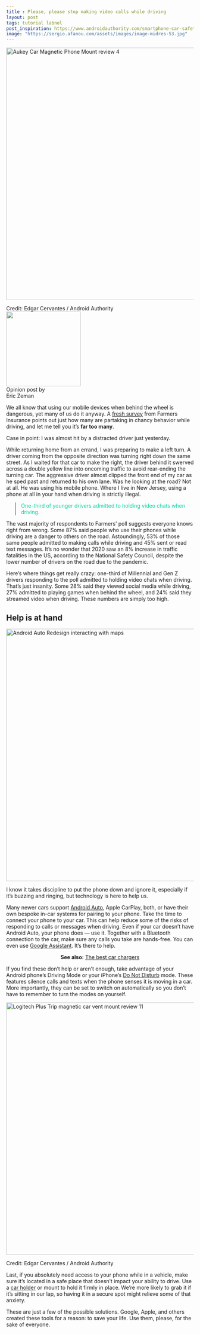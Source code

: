 ```yaml
---
title : Please, please stop making video calls while driving
layout: post
tags: tutorial labnol
post_inspiration: https://www.androidauthority.com/smartphone-car-safety-1214798/
image: "https://sergio.afanou.com/assets/images/image-midres-53.jpg"
---
```


<p><html><body><img class="size-large wp-image-1212795 noname aligncenter aa-img" title="Aukey Car Magnetic Phone Mount review 4" src="https://cdn57.androidauthority.net/wp-content/uploads/2021/03/Aukey-Car-Magnetic-Phone-Mount-review-4-1200x675.jpg" alt="Aukey Car Magnetic Phone Mount review 4" width="1200" height="675" data-attachment-id="1212795" srcset="https://cdn57.androidauthority.net/wp-content/uploads/2021/03/Aukey-Car-Magnetic-Phone-Mount-review-4-1200x675.jpg 1200w, https://cdn57.androidauthority.net/wp-content/uploads/2021/03/Aukey-Car-Magnetic-Phone-Mount-review-4-300x170.jpg 300w, https://cdn57.androidauthority.net/wp-content/uploads/2021/03/Aukey-Car-Magnetic-Phone-Mount-review-4-768x432.jpg 768w, https://cdn57.androidauthority.net/wp-content/uploads/2021/03/Aukey-Car-Magnetic-Phone-Mount-review-4-1536x864.jpg 1536w, https://cdn57.androidauthority.net/wp-content/uploads/2021/03/Aukey-Car-Magnetic-Phone-Mount-review-4-16x9.jpg 16w, https://cdn57.androidauthority.net/wp-content/uploads/2021/03/Aukey-Car-Magnetic-Phone-Mount-review-4-32x18.jpg 32w, https://cdn57.androidauthority.net/wp-content/uploads/2021/03/Aukey-Car-Magnetic-Phone-Mount-review-4-28x16.jpg 28w, https://cdn57.androidauthority.net/wp-content/uploads/2021/03/Aukey-Car-Magnetic-Phone-Mount-review-4-56x32.jpg 56w, https://cdn57.androidauthority.net/wp-content/uploads/2021/03/Aukey-Car-Magnetic-Phone-Mount-review-4-64x36.jpg 64w, https://cdn57.androidauthority.net/wp-content/uploads/2021/03/Aukey-Car-Magnetic-Phone-Mount-review-4-712x400.jpg 712w, https://cdn57.androidauthority.net/wp-content/uploads/2021/03/Aukey-Car-Magnetic-Phone-Mount-review-4-1000x563.jpg 1000w, https://cdn57.androidauthority.net/wp-content/uploads/2021/03/Aukey-Car-Magnetic-Phone-Mount-review-4-792x446.jpg 792w, https://cdn57.androidauthority.net/wp-content/uploads/2021/03/Aukey-Car-Magnetic-Phone-Mount-review-4-1280x720.jpg 1280w, https://cdn57.androidauthority.net/wp-content/uploads/2021/03/Aukey-Car-Magnetic-Phone-Mount-review-4-840x472.jpg 840w, https://cdn57.androidauthority.net/wp-content/uploads/2021/03/Aukey-Car-Magnetic-Phone-Mount-review-4-1340x754.jpg 1340w, https://cdn57.androidauthority.net/wp-content/uploads/2021/03/Aukey-Car-Magnetic-Phone-Mount-review-4-770x433.jpg 770w, https://cdn57.androidauthority.net/wp-content/uploads/2021/03/Aukey-Car-Magnetic-Phone-Mount-review-4-356x200.jpg 356w, https://cdn57.androidauthority.net/wp-content/uploads/2021/03/Aukey-Car-Magnetic-Phone-Mount-review-4-675x380.jpg 675w, https://cdn57.androidauthority.net/wp-content/uploads/2021/03/Aukey-Car-Magnetic-Phone-Mount-review-4.jpg 1920w" sizes="(max-width: 1200px) 100vw, 1200px" /></p>
<div class="aa-img-source-credit">
<div class="aa-img-source-and-credit full">
<div class="aa-img-credit text-right"><span>Credit: </span>Edgar Cervantes / Android Authority</div>
</div>
</div>
<div class="aa_opinions_shortcode_wrapper"><a class="overlay-link" id="overlay-link-bypass" href="https://www.androidauthority.com/opinions/"></a><div class="aa_opinions_shortcode_image"><img alt='' src='https://secure.gravatar.com/avatar/4473a37fd2b1f7882944da9ff344720a?s=200&#038;d=mm&#038;r=g' srcset='https://secure.gravatar.com/avatar/4473a37fd2b1f7882944da9ff344720a?s=400&#038;d=mm&#038;r=g 2x' class='avatar avatar-200 photo' height='200' width='200' /></div><div class="aa_opinions_shortcode_text"><div class="aa_opinion_by">Opinion post by</div><div class="aa_opinion_author">Eric Zeman</div></div></div>
<p>We all know that using our mobile devices when behind the wheel is dangerous, yet many of us do it anyway. A <a href="https://newsroom.farmers.com/2021-04-01-Farmers-Insurance-R-Finds-More-Than-Half-of-Drivers-Admit-to-Using-Cell-Phones-While-Behind-The-Wheel-Shares-Focused-Driving-Tips">fresh survey</a> from Farmers Insurance points out just how many are partaking in chancy behavior while driving, and let me tell you it&#8217;s <strong>far too many</strong>.</p>
<p>Case in point: I was almost hit by a distracted driver just yesterday.</p>
<p>While returning home from an errand, I was preparing to make a left turn. A driver coming from the opposite direction was turning right down the same street. As I waited for that car to make the right, the driver behind it swerved across a double yellow line into oncoming traffic to avoid rear-ending the turning car. The aggressive driver almost clipped the front end of my car as he sped past and returned to his own lane. Was he looking at the road? Not at all. He was using his mobile phone. Where I live in New Jersey, using a phone at all in your hand when driving is strictly illegal.</p>
<div class="clear"></div><blockquote class="quote_new center" style="color: #00D49F; border-color: #00D49F;"><p>One-third of younger drivers admitted to holding video chats when driving.</p></blockquote><div class="clear"></div>
<p>The vast majority of respondents to Farmers&#8217; poll suggests everyone knows right from wrong. Some 87% said people who use their phones while driving are a danger to others on the road. Astoundingly, 53% of those same people admitted to making calls while driving and 45% sent or read text messages. It&#8217;s no wonder that 2020 saw an 8% increase in traffic fatalities in the US, according to the National Safety Council, despite the lower number of drivers on the road due to the pandemic.</p>
<p>Here&#8217;s where things get really crazy: one-third of Millennial and Gen Z drivers responding to the poll admitted to holding video chats when driving. That&#8217;s just insanity. Some 28% said they viewed social media while driving, 27% admitted to playing games when behind the wheel, and 24% said they streamed video when driving. These numbers are simply too high.</p>
<h2>Help is at hand</h2>
<p><img class="size-large wp-image-1013190 __David Imel:110867 aa-img" title="Android Auto Redesign interacting with maps" src="https://cdn57.androidauthority.net/wp-content/uploads/2019/07/Android-Auto-Redesign-interacting-with-maps-1200x675.jpg" alt="Android Auto Redesign interacting with maps" width="1200" height="675" data-attachment-id="1013190" srcset="https://cdn57.androidauthority.net/wp-content/uploads/2019/07/Android-Auto-Redesign-interacting-with-maps-1200x675.jpg 1200w, https://cdn57.androidauthority.net/wp-content/uploads/2019/07/Android-Auto-Redesign-interacting-with-maps-300x170.jpg 300w, https://cdn57.androidauthority.net/wp-content/uploads/2019/07/Android-Auto-Redesign-interacting-with-maps-768x432.jpg 768w, https://cdn57.androidauthority.net/wp-content/uploads/2019/07/Android-Auto-Redesign-interacting-with-maps-16x9.jpg 16w, https://cdn57.androidauthority.net/wp-content/uploads/2019/07/Android-Auto-Redesign-interacting-with-maps-32x18.jpg 32w, https://cdn57.androidauthority.net/wp-content/uploads/2019/07/Android-Auto-Redesign-interacting-with-maps-28x16.jpg 28w, https://cdn57.androidauthority.net/wp-content/uploads/2019/07/Android-Auto-Redesign-interacting-with-maps-56x32.jpg 56w, https://cdn57.androidauthority.net/wp-content/uploads/2019/07/Android-Auto-Redesign-interacting-with-maps-64x36.jpg 64w, https://cdn57.androidauthority.net/wp-content/uploads/2019/07/Android-Auto-Redesign-interacting-with-maps-712x400.jpg 712w, https://cdn57.androidauthority.net/wp-content/uploads/2019/07/Android-Auto-Redesign-interacting-with-maps-1000x563.jpg 1000w, https://cdn57.androidauthority.net/wp-content/uploads/2019/07/Android-Auto-Redesign-interacting-with-maps-792x446.jpg 792w, https://cdn57.androidauthority.net/wp-content/uploads/2019/07/Android-Auto-Redesign-interacting-with-maps-1280x720.jpg 1280w, https://cdn57.androidauthority.net/wp-content/uploads/2019/07/Android-Auto-Redesign-interacting-with-maps-840x472.jpg 840w, https://cdn57.androidauthority.net/wp-content/uploads/2019/07/Android-Auto-Redesign-interacting-with-maps-1340x754.jpg 1340w, https://cdn57.androidauthority.net/wp-content/uploads/2019/07/Android-Auto-Redesign-interacting-with-maps-770x433.jpg 770w, https://cdn57.androidauthority.net/wp-content/uploads/2019/07/Android-Auto-Redesign-interacting-with-maps-356x200.jpg 356w, https://cdn57.androidauthority.net/wp-content/uploads/2019/07/Android-Auto-Redesign-interacting-with-maps.jpg 1920w" sizes="(max-width: 1200px) 100vw, 1200px" /></p>
<div class="aa-img-source-credit"></div>
<p>I know it takes discipline to put the phone down and ignore it, especially if it&#8217;s buzzing and ringing, but technology is here to help us.</p>
<p>Many newer cars support <a href="https://www.androidauthority.com/best-android-auto-apps-974891/">Android Auto</a>, Apple CarPlay, both, or have their own bespoke in-car systems for pairing to your phone. Take the time to connect your phone to your car. This can help reduce some of the risks of responding to calls or messages when driving. Even if your car doesn&#8217;t have Android Auto, your phone does — use it. Together with a Bluetooth connection to the car, make sure any calls you take are hands-free. You can even use <a href="https://www.androidauthority.com/google-assistant-838138/">Google Assistant</a>. It&#8217;s there to help.</p>
<p style="text-align: center;"><strong>See also:</strong> <a href="https://www.androidauthority.com/car-chargers-1177000/">The best car chargers</a></p>
<p>If you find these don&#8217;t help or aren&#8217;t enough, take advantage of your Android phone&#8217;s Driving Mode or your iPhone&#8217;s <a href="https://www.androidauthority.com/how-to-use-do-not-disturb-mode-on-android-1173522/">Do Not Disturb</a> mode. These features silence calls and texts when the phone senses it is moving in a car. More importantly, they can be set to switch on automatically so you don&#8217;t have to remember to turn the modes on yourself.</p>
<p><img class="size-large wp-image-1212827 noname aa-img" title="Logitech Plus Trip magnetic car vent mount review 11" src="https://cdn57.androidauthority.net/wp-content/uploads/2021/03/Logitech-Plus-Trip-magnetic-car-vent-mount-review-11-1200x675.jpg" alt="Logitech Plus Trip magnetic car vent mount review 11" width="1200" height="675" data-attachment-id="1212827" srcset="https://cdn57.androidauthority.net/wp-content/uploads/2021/03/Logitech-Plus-Trip-magnetic-car-vent-mount-review-11-1200x675.jpg 1200w, https://cdn57.androidauthority.net/wp-content/uploads/2021/03/Logitech-Plus-Trip-magnetic-car-vent-mount-review-11-300x170.jpg 300w, https://cdn57.androidauthority.net/wp-content/uploads/2021/03/Logitech-Plus-Trip-magnetic-car-vent-mount-review-11-768x432.jpg 768w, https://cdn57.androidauthority.net/wp-content/uploads/2021/03/Logitech-Plus-Trip-magnetic-car-vent-mount-review-11-1536x864.jpg 1536w, https://cdn57.androidauthority.net/wp-content/uploads/2021/03/Logitech-Plus-Trip-magnetic-car-vent-mount-review-11-16x9.jpg 16w, https://cdn57.androidauthority.net/wp-content/uploads/2021/03/Logitech-Plus-Trip-magnetic-car-vent-mount-review-11-32x18.jpg 32w, https://cdn57.androidauthority.net/wp-content/uploads/2021/03/Logitech-Plus-Trip-magnetic-car-vent-mount-review-11-28x16.jpg 28w, https://cdn57.androidauthority.net/wp-content/uploads/2021/03/Logitech-Plus-Trip-magnetic-car-vent-mount-review-11-56x32.jpg 56w, https://cdn57.androidauthority.net/wp-content/uploads/2021/03/Logitech-Plus-Trip-magnetic-car-vent-mount-review-11-64x36.jpg 64w, https://cdn57.androidauthority.net/wp-content/uploads/2021/03/Logitech-Plus-Trip-magnetic-car-vent-mount-review-11-712x400.jpg 712w, https://cdn57.androidauthority.net/wp-content/uploads/2021/03/Logitech-Plus-Trip-magnetic-car-vent-mount-review-11-1000x563.jpg 1000w, https://cdn57.androidauthority.net/wp-content/uploads/2021/03/Logitech-Plus-Trip-magnetic-car-vent-mount-review-11-792x446.jpg 792w, https://cdn57.androidauthority.net/wp-content/uploads/2021/03/Logitech-Plus-Trip-magnetic-car-vent-mount-review-11-1280x720.jpg 1280w, https://cdn57.androidauthority.net/wp-content/uploads/2021/03/Logitech-Plus-Trip-magnetic-car-vent-mount-review-11-840x472.jpg 840w, https://cdn57.androidauthority.net/wp-content/uploads/2021/03/Logitech-Plus-Trip-magnetic-car-vent-mount-review-11-1340x754.jpg 1340w, https://cdn57.androidauthority.net/wp-content/uploads/2021/03/Logitech-Plus-Trip-magnetic-car-vent-mount-review-11-770x433.jpg 770w, https://cdn57.androidauthority.net/wp-content/uploads/2021/03/Logitech-Plus-Trip-magnetic-car-vent-mount-review-11-356x200.jpg 356w, https://cdn57.androidauthority.net/wp-content/uploads/2021/03/Logitech-Plus-Trip-magnetic-car-vent-mount-review-11-675x380.jpg 675w, https://cdn57.androidauthority.net/wp-content/uploads/2021/03/Logitech-Plus-Trip-magnetic-car-vent-mount-review-11.jpg 1920w" sizes="(max-width: 1200px) 100vw, 1200px" /></p>
<div class="aa-img-source-credit">
<div class="aa-img-source-and-credit full">
<div class="aa-img-credit text-right"><span>Credit: </span>Edgar Cervantes / Android Authority</div>
</div>
</div>
<p>Last, if you absolutely need access to your phone while in a vehicle, make sure it&#8217;s located in a safe place that doesn&#8217;t impact your ability to drive. Use a <a href="https://www.androidauthority.com/best-car-phone-holders-709890/">car holder</a> or mount to hold it firmly in place. We&#8217;re more likely to grab it if it&#8217;s sitting in our lap, so having it in a secure spot might relieve some of that anxiety.</p>
<p>These are just a few of the possible solutions. Google, Apple, and others created these tools for a reason: to save your life. Use them, please, for the sake of everyone.</body></html></p>
